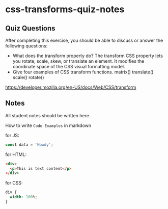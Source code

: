 # css-transforms-quiz-notes

## Quiz Questions

After completing this exercise, you should be able to discuss or answer the following questions:

- What does the transform property do?
  The transform CSS property lets you rotate, scale, skew, or translate an element. It modifies the coordinate space of the CSS visual formatting model.
- Give four examples of CSS transform functions.
  matrix()
  translate()
  scale()
  rotate()

https://developer.mozilla.org/en-US/docs/Web/CSS/transform

## Notes

All student notes should be written here.

How to write `Code Examples` in markdown

for JS:

```javascript
const data = 'Howdy';
```

for HTML:

```html
<div>
  <p>This is text content</p>
</div>
```

for CSS:

```css
div {
  width: 100%;
}
```
